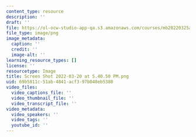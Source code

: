 ```yaml
---
content_type: resource
description: ''
draft: ''
file: https://ol-ocw-studio-app-qa.s3.amazonaws.com/courses/mb20220325a/screen-shot-2022-03-20-at-54050-pm.png
file_type: image/png
image_metadata:
  caption: ''
  credit: ''
  image-alt: ''
learning_resource_types: []
license: ''
resourcetype: Image
title: Screen Shot 2022-03-20 at 5.40.50 PM.png
uid: 69b5811c-51ab-4841-acf3-97b048eb5380
video_files:
  video_captions_file: ''
  video_thumbnail_file: ''
  video_transcript_file: ''
video_metadata:
  video_speakers: ''
  video_tags: ''
  youtube_id: ''
---
```

